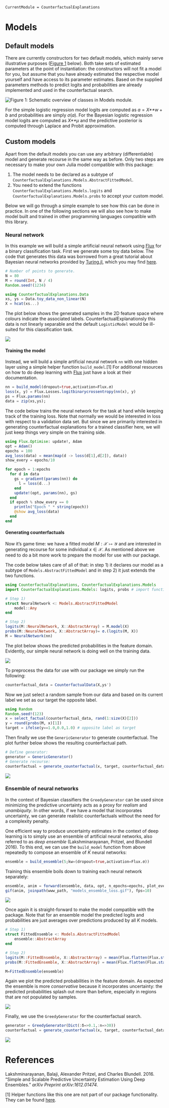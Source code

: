 ``` @meta
CurrentModule = CounterfactualExplanations 
```

# Models

## Default models

There are currently constructors for two default models, which mainly serve illustrative purposes ([Figure 1](#fig-models) below). Both take sets of estimated parameters at the point of instantiation: the constructors will not fit a model for you, but assume that you have already estimated the respective model yourself and have access to its parameter estimates. Based on the supplied parameters methods to predict logits and probabilities are already implemented and used in the counterfactual search.

![Figure 1: Schematic overview of classes in `Models` module.](www/models_uml.png)

For the simple logistic regression model logits are computed as *a* = *X**w* + *b* and probabilities are simply *σ*(*a*). For the Bayesian logistic regression model logits are computed as *X**μ* and the predictive posterior is computed through Laplace and Probit approximation.

## Custom models

Apart from the default models you can use any arbitrary (differentiable) model and generate recourse in the same way as before. Only two steps are necessary to make your own Julia model compatible with this package:

1.  The model needs to be declared as a subtype of `CounterfactualExplanations.Models.AbstractFittedModel`.
2.  You need to extend the functions `CounterfactualExplanations.Models.logits` and `CounterfactualExplanations.Models.probs` to accept your custom model.

Below we will go through a simple example to see how this can be done in practice. In one of the following sections we will also see how to make model built and trained in other programming languages compatible with this library.

### Neural network

In this example we will build a simple artificial neural network using [Flux](https://fluxml.ai/) for a binary classification task. First we generate some toy data below. The code that generates this data was borrowed from a great tutorial about Bayesian neural networks provided by [Turing.jl](https://turing.ml/dev/), which you may find [here](https://turing.ml/dev/tutorials/03-bayesian-neural-network/).

``` julia
# Number of points to generate.
N = 80
M = round(Int, N / 4)
Random.seed!(1234)

using CounterfactualExplanations.Data
xs, ys = Data.toy_data_non_linear(N)
X = hcat(xs...)
```

The plot below shows the generated samples in the 2D feature space where colours indicate the associated labels. CounterfactualExplanationsly this data is not linearly separable and the default `LogisticModel` would be ill-suited for this classification task.

![](www/models_samples.png)

#### Training the model

Instead, we will build a simple artificial neural network `nn` with one hidden layer using a simple helper function `build_model`.[1] For additional resources on how to do deep learning with [Flux](https://fluxml.ai/) just have a look at their documentation.

``` julia
nn = build_model(dropout=true,activation=Flux.σ)
loss(x, y) = Flux.Losses.logitbinarycrossentropy(nn(x), y)
ps = Flux.params(nn)
data = zip(xs,ys);
```

The code below trains the neural network for the task at hand while keeping track of the training loss. Note that normally we would be interested in loss with respect to a validation data set. But since we are primarily interested in generating counterfactual explanations for a trained classifier here, we will just keep things very simple on the training side.

``` julia
using Flux.Optimise: update!, Adam
opt = Adam()
epochs = 100
avg_loss(data) = mean(map(d -> loss(d[1],d[2]), data))
show_every = epochs/10

for epoch = 1:epochs
  for d in data
    gs = gradient(params(nn)) do
      l = loss(d...)
    end
    update!(opt, params(nn), gs)
  end
  if epoch % show_every == 0
    println("Epoch " * string(epoch))
    @show avg_loss(data)
  end
end
```

#### Generating counterfactuals

Now it’s game time: we have a fitted model *M* : 𝒳 ↦ 𝒴 and are interested in generating recourse for some individual *x* ∈ 𝒳. As mentioned above we need to do a bit more work to prepare the model for use with our package.

The code below takes care of all of that: in step 1) it declares our model as a subtype of `Models.AbstractFittedModel` and in step 2) it just extends the two functions.

``` julia
using CounterfactualExplanations, CounterfactualExplanations.Models
import CounterfactualExplanations.Models: logits, probs # import functions in order to extend

# Step 1)
struct NeuralNetwork <: Models.AbstractFittedModel
    model::Any
end

# Step 2)
logits(M::NeuralNetwork, X::AbstractArray) = M.model(X)
probs(M::NeuralNetwork, X::AbstractArray)= σ.(logits(M, X))
M = NeuralNetwork(nn)
```

The plot below shows the predicted probabilities in the feature domain. Evidently, our simple neural network is doing well on the training data.

![](www/models_contour.png)

To preprocess the data for use with our package we simply run the following:

``` julia
counterfactual_data = CounterfactualData(X,ys')
```

Now we just select a random sample from our data and based on its current label we set as our target the opposite label.

``` julia
using Random
Random.seed!(123)
x = select_factual(counterfactual_data, rand(1:size(X)[2])) 
y = round(probs(M, x)[1])
target = ifelse(y==1.0,0.0,1.0) # opposite label as target
```

Then finally we use the `GenericGenerator` to generate counterfactual. The plot further below shows the resulting counterfactual path.

``` julia
# Define generator:
generator = GenericGenerator()
# Generate recourse:
counterfactual = generate_counterfactual(x, target, counterfactual_data, M, generator)
```

![](www/models_generic_recourse.gif)

### Ensemble of neural networks

In the context of Bayesian classifiers the `GreedyGenerator` can be used since minimizing the predictive uncertainty acts as a proxy for *realism* and *unambiquity*. In other words, if we have a model that incorporates uncertainty, we can generate realistic counterfactuals without the need for a complexity penalty.

One efficient way to produce uncertainty estimates in the context of deep learning is to simply use an ensemble of artificial neural networks, also referred to as *deep ensemble* (Lakshminarayanan, Pritzel, and Blundell 2016). To this end, we can use the `build_model` function from above repeatedly to compose an ensemble of *K* neural networks:

``` julia
ensemble = build_ensemble(5;kw=(dropout=true,activation=Flux.σ))
```

Training this ensemble boils down to training each neural network separately:

``` julia
ensemble, anim = forward(ensemble, data, opt, n_epochs=epochs, plot_every=show_every); # fit the ensemble
gif(anim, joinpath(www_path, "models_ensemble_loss.gif"), fps=10)
```

![](www/models_ensemble_loss.gif)

Once again it is straight-forward to make the model compatible with the package. Note that for an ensemble model the predicted logits and probabilities are just averages over predictions produced by all *K* models.

``` julia
# Step 1)
struct FittedEnsemble <: Models.AbstractFittedModel
    ensemble::AbstractArray
end

# Step 2)
logits(M::FittedEnsemble, X::AbstractArray) = mean(Flux.flatten(Flux.stack([nn(X) for nn in M.ensemble],1)),dims=1)
probs(M::FittedEnsemble, X::AbstractArray) = mean(Flux.flatten(Flux.stack([σ.(nn(X)) for nn in M.ensemble],1)),dims=1)

M=FittedEnsemble(ensemble)
```

Again we plot the predicted probabilities in the feature domain. As expected the ensemble is more *conservative* because it incorporates uncertainty: the predicted probabilities splash out more than before, especially in regions that are not populated by samples.

![](www/models_ensemble_contour.png)

Finally, we use the `GreedyGenerator` for the counterfactual search.

``` julia
generator = GreedyGenerator(Dict(:δ=>0.1,:n=>30))
counterfactual = generate_counterfactual(x, target, counterfactual_data, M, generator)
```

![](www/models_greedy_recourse.gif)

# References

Lakshminarayanan, Balaji, Alexander Pritzel, and Charles Blundell. 2016. “Simple and Scalable Predictive Uncertainty Estimation Using Deep Ensembles.” *arXiv Preprint arXiv:1612.01474*.

[1] Helper functions like this one are not part of our package functionality. They can be found [here](https://github.com/pat-alt/CounterfactualExplanations.jl/blob/main/dev/utils.jl).
